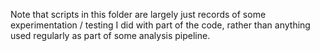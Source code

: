 
Note that scripts in this folder are largely just records of some
experimentation / testing I did with part of the code, rather than anything used
regularly as part of some analysis pipeline.

